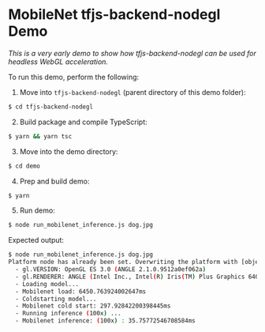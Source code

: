 # MobileNet tfjs-backend-nodegl Demo

*This is a very early demo to show how tfjs-backend-nodegl can be used for headless WebGL acceleration.*

To run this demo, perform the following:

1. Move into `tfjs-backend-nodegl` (parent directory of this demo folder):
```sh
$ cd tfjs-backend-nodegl
```

2. Build package and compile TypeScript:
```sh
$ yarn && yarn tsc
```

3. Move into the demo directory:
```sh
$ cd demo
```

4. Prep and build demo:
```sh
$ yarn
```

5. Run demo:
```sh
$ node run_mobilenet_inference.js dog.jpg
```

Expected output:
```sh
$ node run_mobilenet_inference.js dog.jpg
Platform node has already been set. Overwriting the platform with [object Object].
  - gl.VERSION: OpenGL ES 3.0 (ANGLE 2.1.0.9512a0ef062a)
  - gl.RENDERER: ANGLE (Intel Inc., Intel(R) Iris(TM) Plus Graphics 640, OpenGL 4.1 core)
  - Loading model...
  - Mobilenet load: 6450.763924002647ms
  - Coldstarting model...
  - Mobilenet cold start: 297.92842200398445ms
  - Running inference (100x) ...
  - Mobilenet inference: (100x) : 35.75772546708584ms
```
